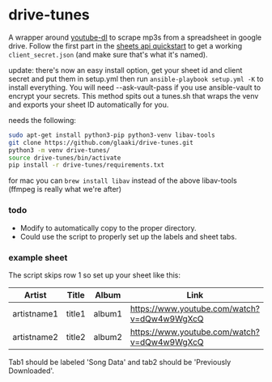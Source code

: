 # drive-tunes

A wrapper around [youtube-dl](https://github.com/rg3/youtube-dl) to scrape mp3s from a spreadsheet in google drive. Follow the first part in the [sheets api quickstart](https://developers.google.com/sheets/api/quickstart/python) to get a working `client_secret.json` (and make sure that's what it's named). 

update: there's now an easy install option, get your sheet id and client secret and put them in setup.yml then run `ansible-playbook setup.yml -K` to install everything. You will need --ask-vault-pass if you use ansible-vault to encrypt your secrets. This method spits out a tunes.sh that wraps the venv and exports your sheet ID automatically for you.

needs the following:
```bash
sudo apt-get install python3-pip python3-venv libav-tools
git clone https://github.com/glaaki/drive-tunes.git
python3 -m venv drive-tunes/
source drive-tunes/bin/activate
pip install -r drive-tunes/requirements.txt
```
for mac you can `brew install libav` instead of the above libav-tools (ffmpeg is really what we're after)

### todo
* Modify to automatically copy to the proper directory.
* Could use the script to properly set up the labels and sheet tabs.

### example sheet
The script skips row 1 so set up your sheet like this:

| Artist      | Title  | Album  | Link |
| ----------- | ------ | ------ | ---- |
| artistname1 | title1 | album1 | https://www.youtube.com/watch?v=dQw4w9WgXcQ |
| artistname2 | title2 | album2 | https://www.youtube.com/watch?v=dQw4w9WgXcQ |

Tab1 should be labeled 'Song Data' and tab2 should be 'Previously Downloaded'.
